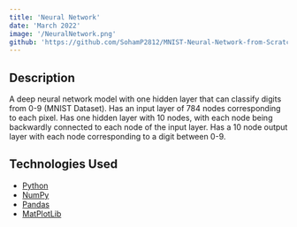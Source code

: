 ```yaml
---
title: 'Neural Network'
date: 'March 2022'
image: '/NeuralNetwork.png'
github: 'https://github.com/SohamP2812/MNIST-Neural-Network-from-Scratch'
---
```


## Description

A deep neural network model with one hidden layer that can classify digits from 0-9 (MNIST Dataset). Has an input layer of 784 nodes corresponding to each pixel. Has one hidden layer with 10 nodes, with each node being backwardly connected to each node of the input layer. Has a 10 node output layer with each node corresponding to a digit between 0-9.

## Technologies Used

- [Python](https://www.python.org/)
- [NumPy](https://numpy.org/)
- [Pandas](https://pandas.pydata.org/)
- [MatPlotLib](https://matplotlib.org/)
